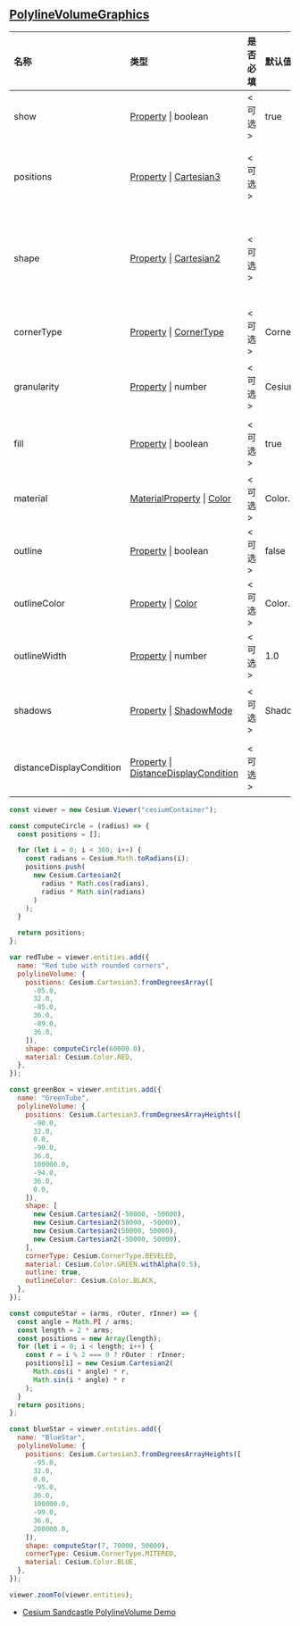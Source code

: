 ## [PolylineVolumeGraphics](https://staven630.github.io/cesium-doc-zh/PolylineVolumeGraphics.html)

| 名称                     | 类型                                                                                                                                                                       | 是否必填 | 默认值                         | 描述                                                       |
| :----------------------- | :------------------------------------------------------------------------------------------------------------------------------------------------------------------------- | :------- | :----------------------------- | :--------------------------------------------------------- |
| show                     | [Property](https://staven630.github.io/cesium-doc-zh/Property.html) \| boolean                                                                                             | <可选>   | true                           | 指定体积的可见性。                                         |
| positions                | [Property](https://staven630.github.io/cesium-doc-zh/Property.html) \| [Cartesian3](https://staven630.github.io/cesium-doc-zh/Cartesian3.html)                             | <可选>   |                                | 用于指定定义线带的 Cartesian3 位置的数组。                 |
| shape                    | [Property](https://staven630.github.io/cesium-doc-zh/Property.html) \| [Cartesian2](https://staven630.github.io/cesium-doc-zh/Cartesian2.html)                             | <可选>   |                                | 它指定 Cartesian2 位置的数组，这些位置定义了要拉伸的形状。 |
| cornerType               | [Property](https://staven630.github.io/cesium-doc-zh/Property.html) \| [CornerType](https://staven630.github.io/cesium-doc-zh/global.html#CornerType)                      | <可选>   | CornerType.ROUNDED             | CornerType 属性指定角的风格。                              |
| granularity              | [Property](https://staven630.github.io/cesium-doc-zh/Property.html) \| number                                                                                              | <可选>   | Cesium.Math.RADIANS_PER_DEGREE | 指定每个纬度和经度点之间的角距离。                         |
| fill                     | [Property](https://staven630.github.io/cesium-doc-zh/Property.html) \| boolean                                                                                             | <可选>   | true                           | 指定是否用所提供的材料填充该体积。                         |
| material                 | [MaterialProperty](https://staven630.github.io/cesium-doc-zh/MaterialProperty.html) \| [Color](https://staven630.github.io/cesium-doc-zh/Color.html)                       | <可选>   | Color.WHITE                    | 指定用于填充体积的材料。                                   |
| outline                  | [Property](https://staven630.github.io/cesium-doc-zh/Property.html) \| boolean                                                                                             | <可选>   | false                          | 用于指定是否概述了体积。                                   |
| outlineColor             | [Property](https://staven630.github.io/cesium-doc-zh/Property.html) \| [Color](https://staven630.github.io/cesium-doc-zh/Color.html)                                       | <可选>   | Color.BLACK                    | 指定 Color 轮廓的属性。                                    |
| outlineWidth             | [Property](https://staven630.github.io/cesium-doc-zh/Property.html) \| number                                                                                              | <可选>   | 1.0                            | 指定轮廓宽度的数字属性。                                   |
| shadows                  | [Property](https://staven630.github.io/cesium-doc-zh/Property.html) \| [ShadowMode](https://staven630.github.io/cesium-doc-zh/global.html#ShadowMode)                      | <可选>   | ShadowMode.DISABLED            | 指定体积是投射还是接收来自光源的阴影。                     |
| distanceDisplayCondition | [Property](https://staven630.github.io/cesium-doc-zh/Property.html) \| [DistanceDisplayCondition](https://staven630.github.io/cesium-doc-zh/DistanceDisplayCondition.html) | <可选>   |                                | 指定将在距相机的距离处显示此体积。                         |

```js
const viewer = new Cesium.Viewer("cesiumContainer");

const computeCircle = (radius) => {
  const positions = [];

  for (let i = 0; i < 360; i++) {
    const radians = Cesium.Math.toRadians(i);
    positions.push(
      new Cesium.Cartesian2(
        radius * Math.cos(radians),
        radius * Math.sin(radians)
      )
    );
  }

  return positions;
};

var redTube = viewer.entities.add({
  name: "Red tube with rounded corners",
  polylineVolume: {
    positions: Cesium.Cartesian3.fromDegreesArray([
      -85.0,
      32.0,
      -85.0,
      36.0,
      -89.0,
      36.0,
    ]),
    shape: computeCircle(60000.0),
    material: Cesium.Color.RED,
  },
});

const greenBox = viewer.entities.add({
  name: "GreenTube",
  polylineVolume: {
    positions: Cesium.Cartesian3.fromDegreesArrayHeights([
      -90.0,
      32.0,
      0.0,
      -90.0,
      36.0,
      100000.0,
      -94.0,
      36.0,
      0.0,
    ]),
    shape: [
      new Cesium.Cartesian2(-50000, -50000),
      new Cesium.Cartesian2(50000, -50000),
      new Cesium.Cartesian2(50000, 50000),
      new Cesium.Cartesian2(-50000, 50000),
    ],
    cornerType: Cesium.CornerType.BEVELED,
    material: Cesium.Color.GREEN.withAlpha(0.5),
    outline: true,
    outlineColor: Cesium.Color.BLACK,
  },
});

const computeStar = (arms, rOuter, rInner) => {
  const angle = Math.PI / arms;
  const length = 2 * arms;
  const positions = new Array(length);
  for (let i = 0; i < length; i++) {
    const r = i % 2 === 0 ? rOuter : rInner;
    positions[i] = new Cesium.Cartesian2(
      Math.cos(i * angle) * r,
      Math.sin(i * angle) * r
    );
  }
  return positions;
};

const blueStar = viewer.entities.add({
  name: "BlueStar",
  polylineVolume: {
    positions: Cesium.Cartesian3.fromDegreesArrayHeights([
      -95.0,
      32.0,
      0.0,
      -95.0,
      36.0,
      100000.0,
      -99.0,
      36.0,
      200000.0,
    ]),
    shape: computeStar(7, 70000, 50000),
    cornerType: Cesium.CornerType.MITERED,
    material: Cesium.Color.BLUE,
  },
});

viewer.zoomTo(viewer.entities);
```

- [Cesium Sandcastle PolylineVolume Demo](https://sandcastle.cesium.com/index.html?src=Polyline%2520Volume.html)
